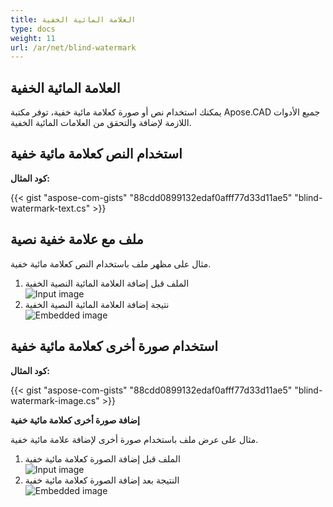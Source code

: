 ```yaml
---
title: العلامة المائية الخفية
type: docs
weight: 11
url: /ar/net/blind-watermark
---
```


## **العلامة المائية الخفية**

يمكنك استخدام نص أو صورة كعلامة مائية خفية، توفر مكتبة Apose.CAD جميع الأدوات اللازمة لإضافة والتحقق من العلامات المائية الخفية.

## **استخدام النص كعلامة مائية خفية**

**كود المثال:**

{{< gist "aspose-com-gists" "88cdd0899132edaf0afff77d33d11ae5" "blind-watermark-text.cs" >}}

## **ملف مع علامة خفية نصية**

مثال على مظهر ملف باستخدام النص كعلامة مائية خفية.

1. الملف قبل إضافة العلامة المائية النصية الخفية<br>
![Input image](/_assets/Tyrannosaurus.dxf_input.png)<br>
1. نتيجة إضافة العلامة المائية النصية الخفية<br>
![Embedded image](/_assets/Tyrannosaurus.dxf_embedded.png)

## **استخدام صورة أخرى كعلامة مائية خفية**

**كود المثال:**

{{< gist "aspose-com-gists" "88cdd0899132edaf0afff77d33d11ae5" "blind-watermark-image.cs" >}}

**إضافة صورة أخرى كعلامة مائية خفية**

مثال على عرض ملف باستخدام صورة أخرى لإضافة علامة مائية خفية.

1. الملف قبل إضافة الصورة كعلامة مائية خفية<br>
![Input image](/_assets/robot_handling_cell.dwg_input.png)<br>
1. النتيجة بعد إضافة الصورة كعلامة مائية خفية<br>
![Embedded image](/_assets/robot_handling_cell.dwg_embedded.png)
